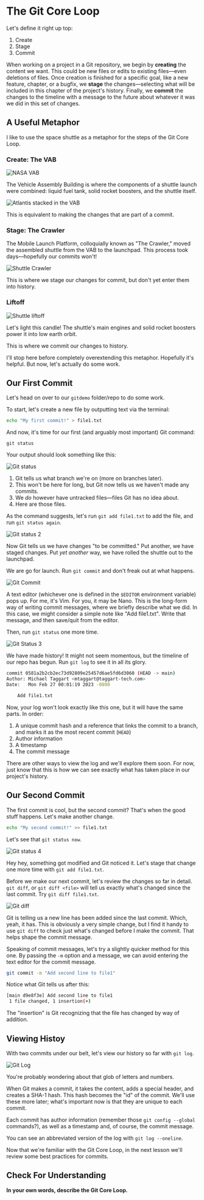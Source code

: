 # The Git Core Loop

Let's define it right up top:

1. Create
2. Stage
3. Commit

When working on a project in a Git repository, we begin by **creating** the content we want. This could be new files or edits to existing files—even deletions of files. Once creation is finished for a specific goal, like a new feature, chapter, or a bugfix, we **stage** the changes—selecting what will be included in this chapter of the project's history. Finally, we **commit** the changes to the timeline with a message to the future about whatever it was we did in this set of changes.

## A Useful Metaphor

I like to use the space shuttle as a metaphor for the steps of the Git Core Loop.


### Create: The VAB

![NASA VAB](https://upload.wikimedia.org/wikipedia/commons/a/a0/VAB_and_SLS.jpg)


The Vehicle Assembly Building is where the components of a shuttle launch were combined: liquid fuel tank, solid rocket boosters, and the shuttle itself.

![Atlantis stacked in the VAB](https://i.redd.it/bi7oibfhmbo51.jpg)

This is equivalent to making the changes that are part of a commit.

### Stage: The Crawler

The Mobile Launch Platform, colloquially known as "The Crawler," moved the assembled shuttle from the VAB to the launchpad. This process took days—hopefully our commits won't!

![Shuttle Crawler](https://www.jpl.nasa.gov/edu/images/activities/supercrawler_launchpad.jpg)

This is where we stage our changes for commit, but don't yet enter them into history.

### Liftoff

![Shuttle liftoff](https://www.nasa.gov/centers/kennedy/images/content/91196main_97pc963.jpg)

Let's light this candle! The shuttle's main engines and solid rocket boosters power it into low earth orbit. 

This is where we commit our changes to history.

I'll stop here before completely overextending this metaphor. Hopefully it's helpful. But now, let's actually do some work. 

## Our First Commit

Let's head on over to our `gitdemo` folder/repo to do some work.

To start, let's create a new file by outputting text via the terminal:

```bash
echo "My first commit!" > file1.txt
```

And now, it's time for our first (and arguably most important) Git command:

```
git status
```

Your output should look something like this:

![Git status](/img/git-status.png)

1. Git tells us what branch we're on (more on branches later).
2. This won't be here for long, but Git now tells us we haven't made any commits.
3. We _do_ however have untracked files—files Git has no idea about.
4. Here are those files.

As the command suggests, let's run `git add file1.txt` to add the file, and run `git status again`.

![Git status 2](/img/git-status-2.png)

Now Git tells us we have changes "to be committed." Put another, we have staged changes. Put _yet another_ way, we have rolled the shuttle out to the launchpad.

We are go for launch. Run `git commit` and don't freak out at what happens.

![Git Commit](/img/git-commit.png)

A text editor (whichever one is defined in the `$EDITOR` environment variable) pops up. For me, it's Vim. For you, it may be Nano. This is the long-form way of writing commit messages, where we briefly describe what we did. In this case, we might consider a simple note like "Add file1.txt". Write that message, and then save/quit from the editor.

Then, run `git status` one more time.

![Git Status 3](/img/git-status-3.png)

We have made history! It might not seem momentous, but the timeline of our repo has begun. Run `git log` to see it in all its glory.


```bash
commit 0581a2b2cb2ec73d92809e25457d6ae5fd6d3060 (HEAD -> main)
Author: Michael Taggart <mtaggart@taggart-tech.com>
Date:   Mon Feb 27 00:01:19 2023 -0800

    Add file1.txt
```

Now, your log won't look exactly like this one, but it will have the same parts. In order:

1. A unique commit hash and a reference that links the commit to a branch, and marks it as the most recent commit (`HEAD`)
2. Author information
3. A timestamp
4. The commit message

There are other ways to view the log and we'll explore them soon. For now, just know that this is how we can see exactly what has taken place in our project's history.

## Our Second Commit

The first commit is cool, but the second commit? That's when the good stuff happens. Let's make another change.

```bash
echo "My second commit!" >> file1.txt
```

Let's see that `git status now`.

![Git status 4](/img/git-status-4.png)

Hey hey, something got modified and Git noticed it. Let's stage that change one more time with `git add file1.txt`.

Before we make our next commit, let's review the changes so far in detail. `git diff`, or `git diff <file>` will tell us exactly what's changed since the last commit. Try `git diff file1.txt`.

![Git diff](/img/git-diff-1.png)

Git is telling us a new line has been added since the last commit. Which, yeah, it has. This is obviously a very simple change, but I find it handy to use `git diff` to check just what's changed before I make the commit. That helps shape the commit message.

Speaking of commit messages, let's try a slightly quicker method for this one. By passing the `-m` option and a message, we can avoid entering the text editor for the commit message.

```bash
git commit -m "Add second line to file1"
```

Notice what Git tells us after this: 

```bash
[main d9e8f3e] Add second line to file1
 1 file changed, 1 insertion(+)
```

The "insertion" is Git recognizing that the file has changed by way of addition.


## Viewing Histoy

With two commits under our belt, let's view our history so far with `git log`.

![Git Log](/img/git-log-1.png)

You're probably wondering about that glob of letters and numbers.

When Git makes a commit, it takes the content, adds a special header, and creates a SHA-1 hash. This hash becomes the "id" of the commit. We'll use these more later; what's important now is that they are unique to each commit.

Each commit has author information (remember those `git config --global` commands?), as well as a timestamp and, of course, the commit message.

You can see an abbreviated version of the log with `git log --oneline`.

Now that we're familiar with the Git Core Loop, in the next lesson we'll review some best practices for commits.

## Check For Understanding

**In your own words, describe the Git Core Loop.**








